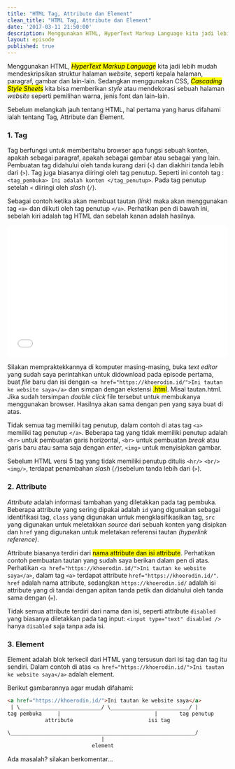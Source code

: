 ```yaml
---
title: "HTML Tag, Attribute dan Element"
clean_title: "HTML Tag, Attribute dan Element"
date: '2017-03-11 21:50:00'
description: Menggunakan HTML, HyperText Markup Language kita jadi lebih mudah mendeskripsikan struktur halaman website, seperti kepala halaman, paragraf, gambar dan lain-lain. Sedangkan menggunakan CSS, Cascading Style Sheets kita bisa memberikan style atau mendekorasi sebuah halaman website seperti pemilihan warna, jenis font dan lain-lain.
layout: episode
published: true
---
```


Menggunakan HTML, <mark><em>HyperText Markup Language</em></mark> kita jadi lebih mudah mendeskripsikan struktur halaman _website_, seperti kepala halaman, paragraf, gambar dan lain-lain. Sedangkan menggunakan CSS, <mark><em>Cascading Style Sheets</em></mark> kita bisa memberikan *style* atau mendekorasi sebuah halaman _website_ seperti pemilihan warna, jenis font dan lain-lain.

Sebelum melangkah jauh tentang HTML, hal pertama yang harus difahami ialah tentang Tag, Attribute dan Element. 

### 1. Tag
Tag berfungsi untuk memberitahu browser apa fungsi sebuah konten, apakah sebagai paragraf, apakah sebagai gambar atau sebagai yang lain. Pembuatan tag didahului oleh tanda kurang dari (`<`) dan diakhiri tanda lebih dari (`>`). Tag juga biasanya diiringi oleh tag penutup. Seperti ini contoh tag : `<tag_pembuka> Ini adalah konten </tag_penutup>`. Pada tag penutup setelah `<` diiringi oleh _slash_ (`/`).

Sebagai contoh ketika akan membuat tautan _(link)_ maka akan menggunakan tag `<a>` dan diikuti oleh tag penutup `</a>`. Perhatikan pen di bawah ini, sebelah kiri adalah tag HTML dan sebelah kanan adalah hasilnya.

<iframe height='300' scrolling='no' title='Tautan' src='//codepen.io/khoerodin/embed/KWmzEL/?height=300&theme-id=28312&default-tab=html,result&embed-version=2' frameborder='no' allowtransparency='true' allowfullscreen='true' style='width: 100%;'>See the Pen <a href='http://codepen.io/khoerodin/pen/KWmzEL/'>Tautan</a> by Khoerodin (<a href='http://codepen.io/khoerodin'>@khoerodin</a>) on <a href='http://codepen.io'>CodePen</a>.
</iframe>

Silakan mempraktekkannya di komputer masing-masing, buka _text editor_ yang sudah saya perintahkan untuk didownload pada episode pertama, buat _file_ baru dan isi dengan `<a href="https://khoerodin.id/">Ini tautan ke website saya</a>` dan simpan dengan ekstensi <mark>.html</mark>. Misal tautan.html. Jika sudah tersimpan _double click_ file tersebut untuk membukanya menggunakan browser. Hasilnya akan sama dengan pen yang saya buat di atas.

Tidak semua tag memiliki tag penutup, dalam contoh di atas tag `<a>` memiliki tag penutup `</a>`. Beberapa tag yang tidak memiliki penutup adalah `<hr>` untuk pembuatan garis horizontal, `<br>` untuk pembuatan _break_ atau garis baru atau sama saja dengan _enter_, `<img>` untuk menyisipkan gambar. 

Sebelum HTML versi 5 tag yang tidak memiliki penutup ditulis `<hr/>` `<br/>` `<img/>`, terdapat penambahan _slash_ (`/`)sebelum tanda lebih dari (`>`).

### 2. Attribute
_Attribute_ adalah informasi tambahan yang diletakkan pada tag pembuka. Beberapa attribute yang sering dipakai adalah `id` yang digunakan sebagai identifikasi tag, `class` yang digunakan untuk mengklasifikasikan tag, `src` yang digunakan untuk meletakkan _source_ dari sebuah konten yang disipkan dan `href` yang digunakan untuk meletakan referensi tautan _(hyperlink reference)_.

Attribute biasanya terdiri dari <mark>nama attribute dan isi attribute</mark>. Perhatikan contoh pembuatan tautan yang sudah saya berikan dalam pen di atas. Perhatikan `<a href="https://khoerodin.id/">Ini tautan ke website saya</a>`, dalam tag `<a>` terdapat attribute `href="https://khoerodin.id/"`. `href` adalah nama attribute, sedangkan `https://khoerodin.id/` adalah isi attribute yang di tandai dengan apitan tanda petik dan didahului oleh tanda sama dengan (`=`).

Tidak semua attribute terdiri dari nama dan isi, seperti attribute `disabled` yang biasanya diletakkan pada tag input: `<input type="text" disabled />` hanya `disabled` saja tanpa ada isi.

### 3. Element
Element adalah blok terkecil dari HTML yang tersusun dari isi tag dan tag itu sendiri. Dalam contoh di atas `<a href="https://khoerodin.id/">Ini tautan ke website saya</a>` adalah element.

Berikut gambarannya agar mudah difahami: 

```html
<a href="https://khoerodin.id/">Ini tautan ke website saya</a>
 | \__________________________/ \_________________________/ |
tag pembuka     |                              |       tag penutup
            attribute                        isi tag    

\___________________________________________________________/
                              |
                           element
```

Ada masalah? silakan berkomentar...